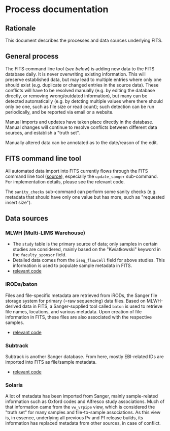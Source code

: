 # Process documentation

## Rationale
This document describes the processes and data sources underlying FITS.

## General process
The FITS command line tool (_see below_) is adding new data to the FITS database daily. It is never overwriting existing information. This will preserve established data, but may lead to multiple entries where only one should exist (e.g. duplicate or changed entries in the source data). These conflicts will have to be resolved manually (e.g. by editing the database directly, or removing wrong/outdated information), but many can be detected automatically (e.g. by detcting multiple values where there should only be one, such as file size or read count); such detection can be run periodically, and be reported via email or a website.

Manual imports and updates have taken place directly in the database. Manual changes will continue to resolve conflicts between different data sources, and establish a "truth set". 

Manually altered data can be annotated as to the date/reason of the edit.

## FITS command line tool
All automated data import into FITS currently flows through the FITS command line tool ([source](https://github.com/wtsi-team112/fits/tree/master/src)), especially the `update_sanger` sub-command. For implementation details, please see the relevant code.

The `sanity_checks` sub-command can perform some sanity checks (e.g. metadata that should have only one value but has more, such as "requested insert size").

## Data sources
### MLWH (Multi-LIMS Warehouse)
* The `study` table is the primary source of data; only samples in certain studies are considered, mainly based on the "Kwiatkowski" keyword in the `faculty_sponsor` field.
* Detailed data comes from the `iseq_flowcell` field for above studies. This information is used to populate sample metadata in FITS.
* [relevant code](https://github.com/malariagen/fits/blob/master/src/update_sanger.cpp)

### iRODs/baton
Files and file-specific metadata are retrieved from iRODs, the Sanger file storage system for primary (=raw sequencing) data files.
Based on MLWH-derived data in FITS, a Sanger-supplied tool called `baton` is used to retrieve file names, locations, and various metadata.
Upon creation of file information in FITS, these files are also associated with the respective samples.
* [relevant code](https://github.com/malariagen/fits/blob/master/src/update_sanger.cpp)

### Subtrack
Subtrack is another Sanger database. From here, mostly EBI-related IDs are imported into FITS as file/sample metadata.
* [relevant code](https://github.com/malariagen/fits/blob/master/src/update_sanger.cpp)

### Solaris
A lot of metadata has been imported from Sanger, mainly sample-related information such as Oxford codes and Alfresco study associations. Much of that information came from the `vw_vrpipe` view, which is considered the "truth set" for many samples and file-to-sample associations. As this view is, in essence, underlying all previous Pv and Pf release builds, its information has replaced metadata from other sources, in case of conflict.

